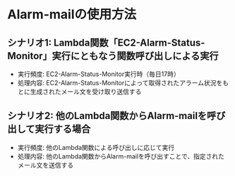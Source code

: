 # Alarm-mailの使用方法

## シナリオ1:  Lambda関数「EC2-Alarm-Status-Monitor」実行にともなう関数呼び出しによる実行
- 実行頻度: EC2-Alarm-Status-Monitor実行時（毎日17時）
- 処理内容: EC2-Alarm-Status-Monitorによって取得されたアラーム状況をもとに生成されたメール文を受け取り送信する

## シナリオ2:  他のLambda関数からAlarm-mailを呼び出して実行する場合
- 実行頻度: 他のLambda関数による呼び出しに応じて実行
- 処理内容: 他のLambda関数からAlarm-mailを呼び出すことで、指定されたメール文を送信する
